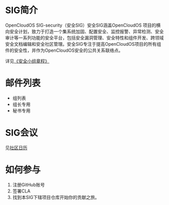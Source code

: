 # SIG简介
OpenCloudOS SIG-security（安全SIG）安全SIG涵盖OpenCloudOS 项目的横向安全计划，致力于打造一个集系统加固、配置安全、监控报警、异常检测、安全审计等一系列功能的安全平台，包括安全漏洞管理、安全特性和组件开发、跨领域安全文档编辑和安全社区管理。安全SIG专注于提高OpenCloudOS项目的所有组件的安全性，并作为OpenCloudOS安全的公共关系联络点。

详见[《安全小组章程》](charter.MD)

# 邮件列表
- 组列表 
- 组长专用
- 秘书专用

# SIG会议
见[社区日历](https://lists.opencloudos.org/calendar)

# 如何参与
1. 注册GitHub账号
2. 签署CLA
3. 找到本SIG下辖项目仓库开始你的贡献之旅。
